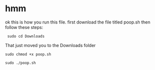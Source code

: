 # hmm
ok this is how you run this file. first download the file titled poop.sh then follow these steps: 

```
 sudo cd Downloads
```
That just moved you to the Downloads folder
```
sudo chmod +x poop.sh
```

    sudo ./poop.sh

